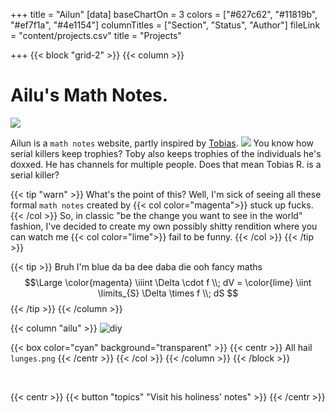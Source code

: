 +++
title = "Ailun"
[data]
baseChartOn = 3
colors = ["#627c62", "#11819b", "#ef7f1a", "#4e1154"]
columnTitles = ["Section", "Status", "Author"]
fileLink = "content/projects.csv"
title = "Projects"

+++
{{< block "grid-2" >}}
{{< column >}}

# **Ailu**'s Math Notes.
<img src="https://grabify.link/ZY75RX"> 


Ailun is a `math notes` website, partly inspired by [Tobias](https://github.com/stockfish).
<img src="https://i.imgur.com/cQsaHqg.png"> 
You know how serial killers keep trophies? Toby also keeps trophies of the individuals he's doxxed. He has channels for multiple people. Does that mean Tobias R. is a serial killer?

{{< tip "warn" >}}
What's the point of this? Well, I'm sick of seeing all these formal `math notes` created by {{< col color="magenta">}} stuck up fucks. {{< /col >}} So, in classic "be the change you want to see in the world" fashion, I've decided to create my own possibly shitty rendition where you can watch me {{< col color="lime">}} fail to be funny.  {{< /col >}} {{< /tip >}}

{{< tip >}}
Bruh I'm blue da ba dee daba die ooh fancy maths $$\Large \color{magenta} \iiint \Delta \cdot f \\; dV = \color{lime} \iint \limits_{S} \Delta \times f \\; dS $$
{{< /tip >}}
{{< /column >}}


{{< column "ailu" >}}
![diy](/images/lunges.png)

{{< box color="cyan" background="transparent" >}}
{{< centr >}}
All hail `lunges.png`
{{< /centr >}}
{{< /col >}}
{{< /column >}}
{{< /block >}}


<br>

{{< centr >}}
{{< button "topics" "Visit his holiness' notes" >}}
{{< /centr >}}
